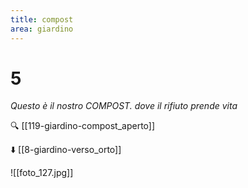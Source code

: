 ```yaml
---
title: compost
area: giardino
---
```

# 5
_Questo è il nostro COMPOST. dove il rifiuto prende vita_

🔍 [[119-giardino-compost_aperto]]

⬇️ [[8-giardino-verso_orto]]

![[foto_127.jpg]]
